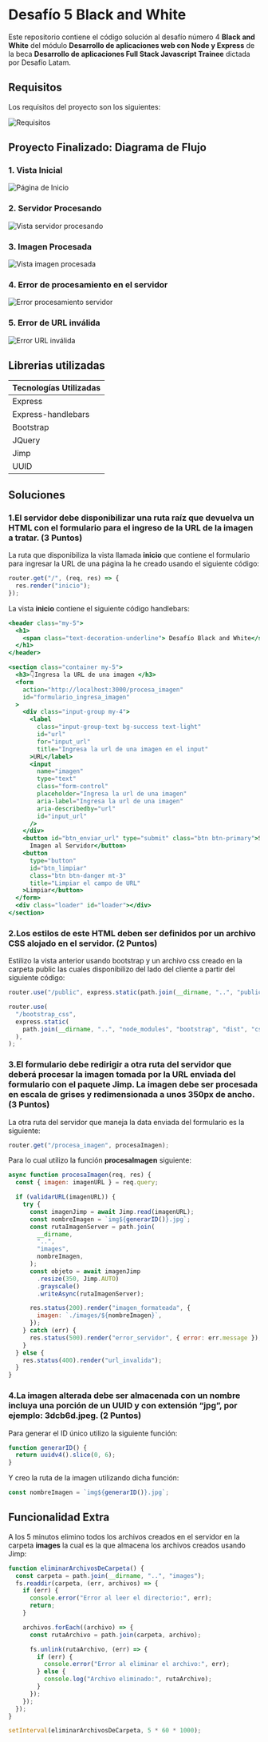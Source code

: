 # Desafío 5 Black and White

Este repositorio contiene el código solución al desafío número 4 **Black and White** del módulo **Desarrollo de aplicaciones web con Node y Express** de la beca **Desarrollo de aplicaciones Full Stack Javascript Trainee** dictada por Desafío Latam.

## Requisitos

Los requisitos del proyecto son los siguientes:

![Requisitos](./screenshots/requisitos.webp)

## Proyecto Finalizado: Diagrama de Flujo

### 1. Vista Inicial

![Página de Inicio](./screenshots/proyecto_finalizado.webp)

### 2. Servidor Procesando

![Vista servidor procesando](./screenshots/servidor_procesando.webp)

### 3. Imagen Procesada

![Vista imagen procesada](./screenshots/imagen_procesada.webp)

### 4. Error de procesamiento en el servidor

![Error procesamiento servidor](./screenshots/error_procesamiento_servidor_url.webp)

### 5. Error de URL inválida

![Error URL inválida](./screenshots/error_url_invalida.webp)

## Librerias utilizadas

| Tecnologías Utilizadas |
| ---------------------- |
| Express                |
| Express-handlebars     |
| Bootstrap              |
| JQuery                 |
| Jimp                   |
| UUID                   |

## Soluciones

### 1.El servidor debe disponibilizar una ruta raíz que devuelva un HTML con el formulario para el ingreso de la URL de la imagen a tratar. (3 Puntos)

La ruta que disponibiliza la vista llamada **inicio** que contiene el formulario para ingresar la URL de una página la he creado usando el siguiente código:

```js
router.get("/", (req, res) => {
  res.render("inicio");
});
```

La vista **inicio** contiene el siguiente código handlebars:

```hbs
<header class="my-5">
  <h1>
    <span class="text-decoration-underline"> Desafío Black and White</span>📷
  </h1>
</header>

<section class="container my-5">
  <h3>👇Ingresa la URL de una imagen </h3>
  <form
    action="http://localhost:3000/procesa_imagen"
    id="formulario_ingresa_imagen"
  >
    <div class="input-group my-4">
      <label
        class="input-group-text bg-success text-light"
        id="url"
        for="input_url"
        title="Ingresa la url de una imagen en el input"
      >URL</label>
      <input
        name="imagen"
        type="text"
        class="form-control"
        placeholder="Ingresa la url de una imagen"
        aria-label="Ingresa la url de una imagen"
        aria-describedby="url"
        id="input_url"
      />
    </div>
    <button id="btn_enviar_url" type="submit" class="btn btn-primary">Subir
      Imagen al Servidor</button>
    <button
      type="button"
      id="btn_limpiar"
      class="btn btn-danger mt-3"
      title="Limpiar el campo de URL"
    >Limpiar</button>
  </form>
  <div class="loader" id="loader"></div>
</section>
```

### 2.Los estilos de este HTML deben ser definidos por un archivo CSS alojado en el servidor. (2 Puntos)

Estilizo la vista anterior usando bootstrap y un archivo css creado en la carpeta public las cuales disponibilizo del lado del cliente a partir del siguiente código:

```js
router.use("/public", express.static(path.join(__dirname, "..", "public")));

router.use(
  "/bootstrap_css",
  express.static(
    path.join(__dirname, "..", "node_modules", "bootstrap", "dist", "css"),
  ),
);
```

### 3.El formulario debe redirigir a otra ruta del servidor que deberá procesar la imagen tomada por la URL enviada del formulario con el paquete Jimp. La imagen debe ser procesada en escala de grises y redimensionada a unos 350px de ancho. (3 Puntos)

La otra ruta del servidor que maneja la data enviada del formulario es la siguiente:

```js
router.get("/procesa_imagen", procesaImagen);
```

Para lo cual utilizo la función **procesaImagen** siguiente:

```js
async function procesaImagen(req, res) {
  const { imagen: imagenURL } = req.query;

  if (validarURL(imagenURL)) {
    try {
      const imagenJimp = await Jimp.read(imagenURL);
      const nombreImagen = `img${generarID()}.jpg`;
      const rutaImagenServer = path.join(
        __dirname,
        "..",
        "images",
        nombreImagen,
      );
      const objeto = await imagenJimp
        .resize(350, Jimp.AUTO)
        .grayscale()
        .writeAsync(rutaImagenServer);

      res.status(200).render("imagen_formateada", {
        imagen: `./images/${nombreImagen}`,
      });
    } catch (err) {
      res.status(500).render("error_servidor", { error: err.message });
    }
  } else {
    res.status(400).render("url_invalida");
  }
}
```

### 4.La imagen alterada debe ser almacenada con un nombre incluya una porción de un UUID y con extensión “jpg”, por ejemplo: 3dcb6d.jpeg. (2 Puntos)

Para generar el ID único utilizo la siguiente función:

```js
function generarID() {
  return uuidv4().slice(0, 6);
}
```

Y creo la ruta de la imagen utilizando dicha función:

```js
const nombreImagen = `img${generarID()}.jpg`;
```

## Funcionalidad Extra

A los 5 minutos elimino todos los archivos creados en el servidor en la carpeta **images** la cual es la que almacena los archivos creados usando Jimp:

```js
function eliminarArchivosDeCarpeta() {
  const carpeta = path.join(__dirname, "..", "images");
  fs.readdir(carpeta, (err, archivos) => {
    if (err) {
      console.error("Error al leer el directorio:", err);
      return;
    }

    archivos.forEach((archivo) => {
      const rutaArchivo = path.join(carpeta, archivo);

      fs.unlink(rutaArchivo, (err) => {
        if (err) {
          console.error("Error al eliminar el archivo:", err);
        } else {
          console.log("Archivo eliminado:", rutaArchivo);
        }
      });
    });
  });
}

setInterval(eliminarArchivosDeCarpeta, 5 * 60 * 1000);
```
